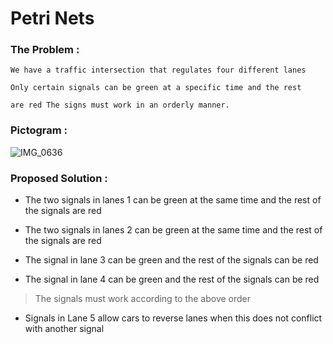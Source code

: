 # Petri Nets
### The Problem :

    We have a traffic intersection that regulates four different lanes
    
    Only certain signals can be green at a specific time and the rest 
    
    are red The signs must work in an orderly manner.
   

### Pictogram :
![IMG_0636](https://user-images.githubusercontent.com/98769195/202431264-58d80b4d-5420-4eb8-9849-a5e181cadb82.jpeg)



### Proposed Solution :

   - The two signals in lanes 1 can be green at the same time and the rest of the signals are red
   
   - The two signals in lanes 2 can be green at the same time and the rest of the signals are red
   
   - The signal in lane 3 can be green and the rest of the signals can be red
   
   - The signal in lane 4 can be green and the rest of the signals can be red

   >The signals must work according to the above order

   - Signals in Lane 5 allow cars to reverse lanes when this does not conflict with another signal

### 
